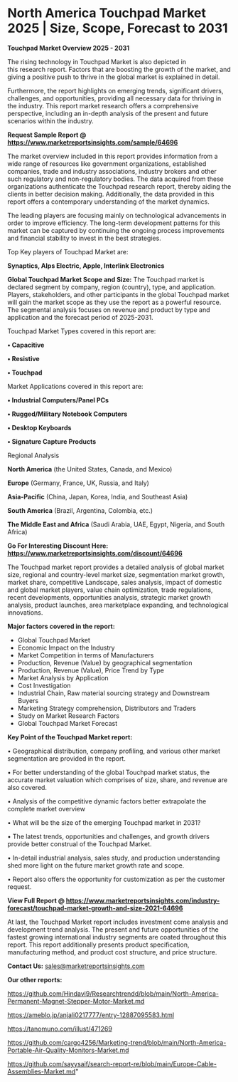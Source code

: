 # North America Touchpad Market 2025 | Size, Scope, Forecast to 2031

<Strong> Touchpad Market Overview 2025 - 2031</strong>

The rising technology in Touchpad Market is also depicted in this research report. Factors that are boosting the growth of the market, and giving a positive push to thrive in the global market is explained in detail.

Furthermore, the report highlights on emerging trends, significant drivers, challenges, and opportunities, providing all necessary data for thriving in the industry. This report market research offers a comprehensive perspective, including an in-depth analysis of the present and future scenarios within the industry.

<strong>Request Sample Report @ <a href=https://www.marketreportsinsights.com/sample/64696>https://www.marketreportsinsights.com/sample/64696</a></strong>

The market overview included in this report provides information from a wide range of resources like government organizations, established companies, trade and industry associations, industry brokers and other such regulatory and non-regulatory bodies. The data acquired from these organizations authenticate the Touchpad research report, thereby aiding the clients in better decision making. Additionally, the data provided in this report offers a contemporary understanding of the market dynamics.

The leading players are focusing mainly on technological advancements in order to improve efficiency. The long-term development patterns for this market can be captured by continuing the ongoing process improvements and financial stability to invest in the best strategies.

Top Key players of Touchpad Market are:

<strong>Synaptics, Alps Electric, Apple, Interlink Electronics</strong>

<strong><b>Global Touchpad Market Scope and Size:</b></strong>
The Touchpad market is declared segment by company, region (country), type, and application. Players, stakeholders, and other participants in the global Touchpad market will gain the market scope as they use the report as a powerful resource. The segmental analysis focuses on revenue and product by type and application and the forecast period of 2025-2031.

Touchpad Market Types covered in this report are:

<strong>• Capacitive

• Resistive

• Touchpad</strong>

Market Applications covered in this report are:

<strong>• Industrial Computers/Panel PCs

• Rugged/Military Notebook Computers

• Desktop Keyboards

• Signature Capture Products</strong> 

Regional Analysis

<strong>North America</strong> (the United States, Canada, and Mexico)

<strong>Europe</strong> (Germany, France, UK, Russia, and Italy)

<strong>Asia-Pacific</strong> (China, Japan, Korea, India, and Southeast Asia)

<strong>South America</strong> (Brazil, Argentina, Colombia, etc.)

<strong>The Middle East and Africa</strong> (Saudi Arabia, UAE, Egypt, Nigeria, and South Africa)

<strong>Go For Interesting Discount Here: <a href=https://www.marketreportsinsights.com/discount/64696>https://www.marketreportsinsights.com/discount/64696</a></strong>

The Touchpad market report provides a detailed analysis of global market size, regional and country-level market size, segmentation market growth, market share, competitive Landscape, sales analysis, impact of domestic and global market players, value chain optimization, trade regulations, recent developments, opportunities analysis, strategic market growth analysis, product launches, area marketplace expanding, and technological innovations.

<strong><b>Major factors covered in the report:</b></strong>
<ul>
  <li>Global Touchpad Market </li>
  <li>Economic Impact on the Industry</li>
  <li>Market Competition in terms of Manufacturers</li>
  <li>Production, Revenue (Value) by geographical segmentation</li>
  <li>Production, Revenue (Value), Price Trend by Type</li>
  <li>Market Analysis by Application</li>
  <li>Cost Investigation</li>
  <li>Industrial Chain, Raw material sourcing strategy and Downstream Buyers</li>
  <li>Marketing Strategy comprehension, Distributors and Traders</li>
  <li>Study on Market Research Factors</li>
  <li>Global Touchpad Market Forecast</li>
</ul>

<strong><b>Key Point of the Touchpad Market report:</b></strong>

• Geographical distribution, company profiling, and various other market segmentation are provided in the report.

• For better understanding of the global Touchpad market status, the accurate market valuation which comprises of size, share, and revenue are also covered.

• Analysis of the competitive dynamic factors better extrapolate the complete market overview

• What will be the size of the emerging Touchpad market in 2031?

• The latest trends, opportunities and challenges, and growth drivers provide better construal of the Touchpad Market.

• In-detail industrial analysis, sales study, and production understanding shed more light on the future market growth rate and scope.

• Report also offers the opportunity for customization as per the customer request.

<strong><b>View Full Report @ <a href=https://www.marketreportsinsights.com/industry-forecast/touchpad-market-growth-and-size-2021-64696>https://www.marketreportsinsights.com/industry-forecast/touchpad-market-growth-and-size-2021-64696</a></b></strong>


At last, the Touchpad Market report includes investment come analysis and development trend analysis. The present and future opportunities of the fastest growing international industry segments are coated throughout this report. This report additionally presents product specification, manufacturing method, and product cost structure, and price structure.

<strong>Contact Us:</strong>
sales@marketreportsinsights.com

<strong>Our other reports:</strong>

<a href=https://github.com/Hindavi9/Researchtrendd/blob/main/North-America-Permanent-Magnet-Stepper-Motor-Market.md>https://github.com/Hindavi9/Researchtrendd/blob/main/North-America-Permanent-Magnet-Stepper-Motor-Market.md</a>

<a href=https://ameblo.jp/anjali0217777/entry-12887095583.html>https://ameblo.jp/anjali0217777/entry-12887095583.html</a>

<a href=https://tanomuno.com/illust/471269>https://tanomuno.com/illust/471269</a>

<a href=https://github.com/cargo4256/Marketing-trend/blob/main/North-America-Portable-Air-Quality-Monitors-Market.md>https://github.com/cargo4256/Marketing-trend/blob/main/North-America-Portable-Air-Quality-Monitors-Market.md</a>

<a href=https://github.com/sayysaif/search-report-re/blob/main/Europe-Cable-Assemblies-Market.md>https://github.com/sayysaif/search-report-re/blob/main/Europe-Cable-Assemblies-Market.md</a>"
